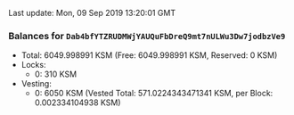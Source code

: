 Last update: Mon, 09 Sep 2019 13:20:01 GMT

### Balances for `Dab4bfYTZRUDMWjYAUQuFbDreQ9mt7nULWu3Dw7jodbzVe9`
- Total: 6049.998991 KSM (Free: 6049.998991 KSM, Reserved: 0 KSM)
- Locks:
  - 0: 310 KSM
- Vesting:
  - 0: 6050 KSM (Vested Total: 571.0224343471341 KSM, per Block: 0.002334104938 KSM)
